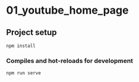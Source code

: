 # 01_youtube_home_page

## Project setup
```
npm install
```

### Compiles and hot-reloads for development
```
npm run serve
```
